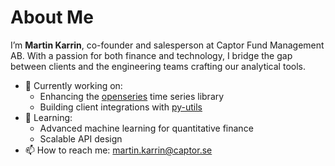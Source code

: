 # About Me

I’m **Martin Karrin**, co-founder and salesperson at Captor Fund Management AB. With a passion for both finance and technology, I bridge the gap between clients and the engineering teams crafting our analytical tools.

- 🔭 Currently working on:
  - Enhancing the [openseries](https://github.com/CaptorAB/openseries) time series library
  - Building client integrations with [py-utils](https://github.com/CaptorAB/py-utils)
- 🌱 Learning:
  - Advanced machine learning for quantitative finance
  - Scalable API design
- 📫 How to reach me: martin.karrin@captor.se
